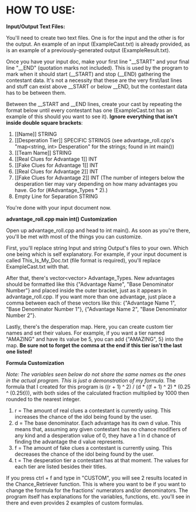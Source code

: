 # HOW TO USE:

**Input/Output Text Files:**

You'll need to create two text files. One is for the input and the other is for the output. An example of an input (ExampleCast.txt) is already provided, as is an example of a previously-generated output (ExampleResult.txt).

Once you have your input doc, make your first line "__START" and your final line "__END" (quotation marks not included). This is used by the program to mark when it should start (__START) and stop (__END) gathering the contestant data. It's not a necessity that these are the very first/last lines and stuff can exist above __START or below __END, but the contestant data has to be between them.

Between the __START and __END lines, create your cast by repeating the format below until every contestant has one (ExampleCast.txt has an example of this should you want to see it). **Ignore everything that isn't inside double square brackets**:

1. [[Name]]    STRING
2. [[Desperation Tier]]    SPECIFIC STRINGS (see advantage_roll.cpp's "map<string, int> Desperation" for the strings; found in int main())
3. [[Team Name]]    STRING
4. [[Real Clues for Advantage 1]]    INT
5. [[Fake Clues for Advantage 1]]    INT
6. [[Real Clues for Advantage 2]]    INT
7. [[Fake Clues for Advantage 2]]    INT (The number of integers below the desperation tier may vary depending on how many advantages you have. Go for (#Advantage_Types * 2).)
8. Empty Line for Separation    STRING

You're done with your input document now.


**advantage_roll.cpp main int() Customization**

Open up advantage_roll.cpp and head to int main(). As soon as you're there, you'll be met with most of the things you can customize.

First, you'll replace string Input and string Output's files to your own. Which one being which is self explanatory. For example, if your input document is called This_Is_My_Doc.txt (file format is required), you'll replace ExampleCast.txt with that.

After that, there's vector<vector<string>> Advantage_Types. New advantages should be formatted like this {"Advantage Name", "Base Denominator Number"} and placed inside the outer bracket, just as it appears in advantage_roll.cpp. If you want more than one advantage, just place a comma between each of these vectors like this: {"Advantage Name 1", "Base Denominator Number 1"}, {"Advantage Name 2", "Base Denominator Number 2"}.

Lastly, there's the desperation map. Here, you can create custom tier names and set their values. For example, if you want a tier named "AMAZING" and have its value be 5, you can add {"AMAZING", 5} into the map. **Be sure not to forget the comma at the end if this tier isn't the last one listed!**


**Formula Customization**

_Note: The variables seen below do not share the same names as the ones in the actual program. This is just a demonstration of my formula._
The formula that I created for this program is ((r + 1) ^ 2) / (d * ((f + 1) ^ 2) * (0.25 ^ (0.25t))), with both sides of the calculated fraction multiplied by 1000 then rounded to the nearest integer.

1. r = The amount of real clues a contestant is currently using. This increases the chance of the idol being found by the user.
2. d = The base denominator. Each advantage has its own d value. This means that, assuming any given contestant has no chance modifiers of any kind and a desperation value of 0, they have a 1 in d chance of finding the advantage the d value represents.
3. f = The amount of fake clues a contestant is currently using. This decreases the chance of the idol being found by the user.
4. t = The desperation tier a contestant has at that moment. The values for each tier are listed besides their titles.

If you press ctrl + f and type in "CUSTOM", you will see 2 results located in the Chance_Retriever function. This is where you want to be if you want to change the formula for the fractions' numerators and/or denominators. The program itself has explanations for the variables, functions, etc. you'll see in there and even provides 2 examples of custom formulas.
